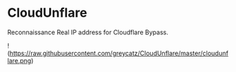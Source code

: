 # CloudUnflare
Reconnaissance Real IP address for Cloudflare Bypass.

!(https://raw.githubusercontent.com/greycatz/CloudUnflare/master/cloudunflare.png)
